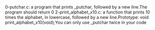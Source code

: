 0-putchar.c: a program that prints _putchar, followed by a new line.The program should return 0
2-print_alphabet_x10.c: a function that prints 10 times the alphabet, in lowercase, followed by a new line.Prototype: void print_alphabet_x10(void);You can only use _putchar twice in your code

